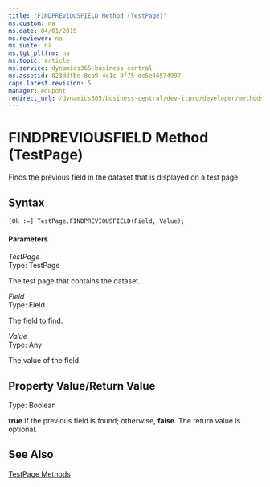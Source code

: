 ```yaml
---
title: "FINDPREVIOUSFIELD Method (TestPage)"
ms.custom: na
ms.date: 04/01/2019
ms.reviewer: na
ms.suite: na
ms.tgt_pltfrm: na
ms.topic: article
ms.service: dynamics365-business-central
ms.assetid: 823ddfbe-8ca9-4e1c-9f75-de5e46574997
caps.latest.revision: 5
manager: edupont
redirect_url: /dynamics365/business-central/dev-itpro/developer/methods-auto/library
---
```


 

# FINDPREVIOUSFIELD Method (TestPage)
Finds the previous field in the dataset that is displayed on a test page.  
  
## Syntax  
  
```  
[Ok :=] TestPage.FINDPREVIOUSFIELD(Field, Value);  
```  
  
#### Parameters  
 *TestPage*  
 Type: TestPage  
  
 The test page that contains the dataset.  
  
 *Field*  
 Type: Field  
  
 The field to find.  
  
 *Value*  
 Type: Any  
  
 The value of the field.  
  
## Property Value/Return Value  
 Type: Boolean  
  
 **true** if the previous field is found; otherwise, **false**. The return value is optional.  
  
## See Also  
 [TestPage Methods](devenv-TestPage-Methods.md)
